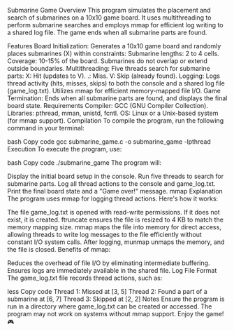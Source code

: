 
Submarine Game
Overview
This program simulates the placement and search of submarines on a 10x10 game board. It uses multithreading to perform submarine searches and employs mmap for efficient log writing to a shared log file. The game ends when all submarine parts are found.

Features
Board Initialization: Generates a 10x10 game board and randomly places submarines (X) within constraints:
Submarine lengths: 2 to 4 cells.
Coverage: 10-15% of the board.
Submarines do not overlap or extend outside boundaries.
Multithreading: Five threads search for submarine parts:
X: Hit (updates to V).
.: Miss.
V: Skip (already found).
Logging:
Logs thread activity (hits, misses, skips) to both the console and a shared log file (game_log.txt).
Utilizes mmap for efficient memory-mapped file I/O.
Game Termination: Ends when all submarine parts are found, and displays the final board state.
Requirements
Compiler: GCC (GNU Compiler Collection).
Libraries: pthread, mman, unistd, fcntl.
OS: Linux or a Unix-based system (for mmap support).
Compilation
To compile the program, run the following command in your terminal:

bash
Copy code
gcc submarine_game.c -o submarine_game -lpthread
Execution
To execute the program, use:

bash
Copy code
./submarine_game
The program will:

Display the initial board setup in the console.
Run five threads to search for submarine parts.
Log all thread actions to the console and game_log.txt.
Print the final board state and a "Game over!" message.
mmap Explanation
The program uses mmap for logging thread actions. Here's how it works:

The file game_log.txt is opened with read-write permissions. If it does not exist, it is created.
ftruncate ensures the file is resized to 4 KB to match the memory mapping size.
mmap maps the file into memory for direct access, allowing threads to write log messages to the file efficiently without constant I/O system calls.
After logging, munmap unmaps the memory, and the file is closed.
Benefits of mmap:

Reduces the overhead of file I/O by eliminating intermediate buffering.
Ensures logs are immediately available in the shared file.
Log File Format
The game_log.txt file records thread actions, such as:

less
Copy code
Thread 1: Missed at [3, 5]
Thread 2: Found a part of a submarine at [6, 7]
Thread 3: Skipped at [2, 2]
Notes
Ensure the program is run in a directory where game_log.txt can be created or accessed.
The program may not work on systems without mmap support.
Enjoy the game! 🎮